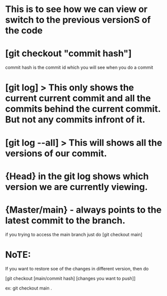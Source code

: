 # This is to see how we can view or switch to the previous versionS of the code

# [git checkout "commit hash"]

commit hash is the commit id which you will see when you do a commit

# [git log] > This only shows the current current commit and all the commits behind the current commit. But not any commits infront of it.

# [git log --all] > This will shows all the versions of our commit.

# {Head} in the git log shows which version we are currently viewing.

# {Master/main} - always points to the latest commit to the branch.

if you trying to access the main branch just do [git checkout main]

# NoTE:

If you want to restore soe of the changes in different version, then do

[git checkout [main/commit hash] [changes you want to push]]

ex: git checkout main .
